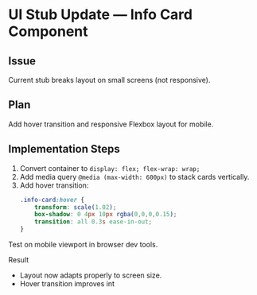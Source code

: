 # UI Stub Update — Info Card Component

## Issue
Current stub breaks layout on small screens (not responsive).

## Plan
Add hover transition and responsive Flexbox layout for mobile.

## Implementation Steps
1. Convert container to `display: flex; flex-wrap: wrap;`
2. Add media query `@media (max-width: 600px)` to stack cards vertically.
3. Add hover transition:
   ```css
   .info-card:hover {
       transform: scale(1.02);
       box-shadow: 0 4px 10px rgba(0,0,0,0.15);
       transition: all 0.3s ease-in-out;
   }
Test on mobile viewport in browser dev tools.

Result
- Layout now adapts properly to screen size.
- Hover transition improves int